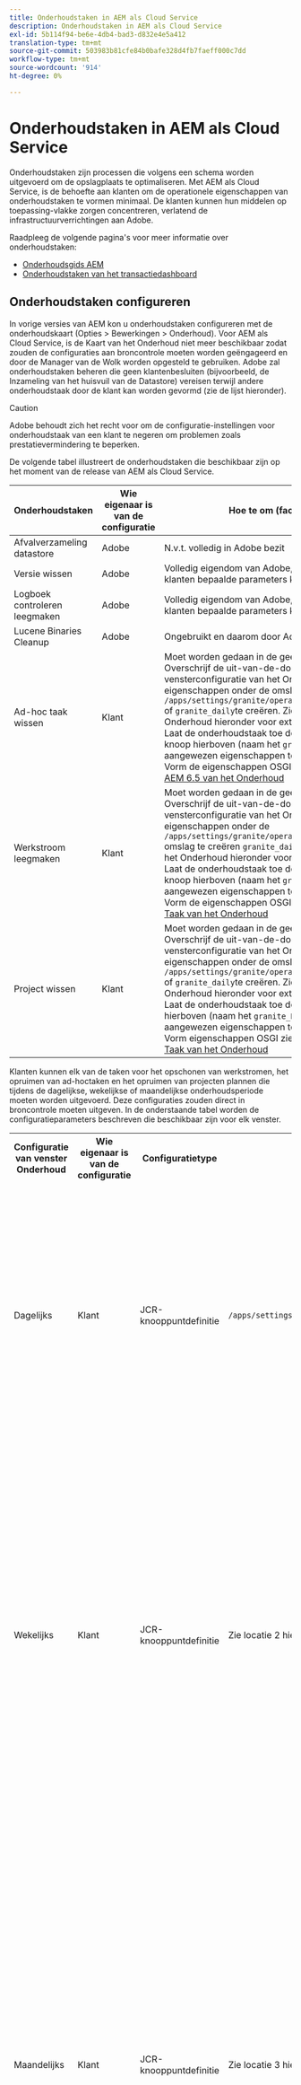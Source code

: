 ```yaml
---
title: Onderhoudstaken in AEM als Cloud Service
description: Onderhoudstaken in AEM als Cloud Service
exl-id: 5b114f94-be6e-4db4-bad3-d832e4e5a412
translation-type: tm+mt
source-git-commit: 503983b81cfe84b0bafe328d4fb7faeff000c7dd
workflow-type: tm+mt
source-wordcount: '914'
ht-degree: 0%

---
```


# Onderhoudstaken in AEM als Cloud Service

Onderhoudstaken zijn processen die volgens een schema worden uitgevoerd om de opslagplaats te optimaliseren. Met AEM als Cloud Service, is de behoefte aan klanten om de operationele eigenschappen van onderhoudstaken te vormen minimaal. De klanten kunnen hun middelen op toepassing-vlakke zorgen concentreren, verlatend de infrastructuurverrichtingen aan Adobe.

Raadpleeg de volgende pagina&#39;s voor meer informatie over onderhoudstaken:

* [Onderhoudsgids AEM](https://helpx.adobe.com/experience-manager/kb/AEM6-Maintenance-Guide.html)
* [Onderhoudstaken van het transactiedashboard](https://helpx.adobe.com/experience-manager/6-5/sites/administering/using/operations-dashboard.html#AutomatedMaintenanceTasks)

## Onderhoudstaken configureren

In vorige versies van AEM kon u onderhoudstaken configureren met de onderhoudskaart (Opties > Bewerkingen > Onderhoud). Voor AEM als Cloud Service, is de Kaart van het Onderhoud niet meer beschikbaar zodat zouden de configuraties aan broncontrole moeten worden geëngageerd en door de Manager van de Wolk worden opgesteld te gebruiken. Adobe zal onderhoudstaken beheren die geen klantenbesluiten (bijvoorbeeld, de Inzameling van het huisvuil van de Datastore) vereisen terwijl andere onderhoudstaak door de klant kan worden gevormd (zie de lijst hieronder).

>[!CAUTION]
>
>Adobe behoudt zich het recht voor om de configuratie-instellingen voor onderhoudstaak van een klant te negeren om problemen zoals prestatievermindering te beperken.

De volgende tabel illustreert de onderhoudstaken die beschikbaar zijn op het moment van de release van AEM als Cloud Service.

| Onderhoudstaken | Wie eigenaar is van de configuratie | Hoe te om (facultatief) te vormen |
|---|---|---|
| Afvalverzameling datastore | Adobe | N.v.t. volledig in Adobe bezit |
| Versie wissen | Adobe | Volledig eigendom van Adobe, maar in de toekomst zullen klanten bepaalde parameters kunnen configureren. |
| Logboek controleren leegmaken | Adobe | Volledig eigendom van Adobe, maar in de toekomst zullen klanten bepaalde parameters kunnen configureren. |
| Lucene Binaries Cleanup | Adobe | Ongebruikt en daarom door Adobe uitgeschakeld. |
| Ad-hoc taak wissen | Klant | Moet worden gedaan in de geest. <br> Overschrijf de uit-van-de-doos knoop van de het vensterconfiguratie van het Onderhoud onder  `/libs` door eigenschappen onder de omslag  `/apps/settings/granite/operations/maintenance/granite_weekly` of  `granite_daily`te creëren. Zie de lijst van het Venster van het Onderhoud hieronder voor extra configuratiedetails. <br> Laat de onderhoudstaak toe door een andere knoop onder de knoop hierboven (naam het  `granite_TaskPurgeTask`) met de aangewezen eigenschappen toe te voegen. <br> Vorm de eigenschappen OSGI zie de documentatie van de Taak  [AEM 6.5 van het Onderhoud](https://helpx.adobe.com/experience-manager/kb/AEM6-Maintenance-Guide.html) |
| Werkstroom leegmaken | Klant | Moet worden gedaan in de geest. <br> Overschrijf de uit-van-de-doos knoop van de het vensterconfiguratie van het Onderhoud onder  `/libs` door eigenschappen onder de `/apps/settings/granite/operations/maintenance/granite_weekly` omslag te creëren  `granite_daily`. Zie de lijst van het Venster van het Onderhoud hieronder voor extra configuratiedetails. <br> Laat de onderhoudstaak toe door een andere knoop onder de knoop hierboven (naam het  `granite_WorkflowPurgeTask`) met de aangewezen eigenschappen toe te voegen. <br> Vorm de eigenschappen OSGI zie  [AEM 6.5 documentatie van de Taak van het Onderhoud](https://helpx.adobe.com/experience-manager/kb/AEM6-Maintenance-Guide.html) |
| Project wissen | Klant | Moet worden gedaan in de geest. <br> Overschrijf de uit-van-de-doos knoop van de het vensterconfiguratie van het Onderhoud onder  `/libs` door eigenschappen onder de omslag  `/apps/settings/granite/operations/maintenance/granite_weekly` of  `granite_daily`te creëren. Zie de lijst van het Venster van het Onderhoud hieronder voor extra configuratiedetails. <br> Laat de onderhoudstaak toe door een knoop onder de knoop hierboven (naam het  `granite_ProjectPurgeTask`) met de aangewezen eigenschappen toe te voegen. <br> Vorm eigenschappen OSGI zie  [AEM 6.5 documentatie van de Taak van het Onderhoud](https://helpx.adobe.com/experience-manager/kb/AEM6-Maintenance-Guide.html) |

Klanten kunnen elk van de taken voor het opschonen van werkstromen, het opruimen van ad-hoctaken en het opruimen van projecten plannen die tijdens de dagelijkse, wekelijkse of maandelijkse onderhoudsperiode moeten worden uitgevoerd. Deze configuraties zouden direct in broncontrole moeten uitgeven. In de onderstaande tabel worden de configuratieparameters beschreven die beschikbaar zijn voor elk venster.

<table>
 <tbody>
  <tr>
    <th>Configuratie van venster Onderhoud</th>
    <th>Wie eigenaar is van de configuratie</th>
    <th>Configuratietype</th>
    <th>Locatie</th>
    <th>Voorbeeld</th>
    <th>Parameters</th>
  </tr>
  <tr>
    <td>Dagelijks</td>
    <td>Klant</td>
    <td>JCR-knooppuntdefinitie</td>
    <td> <code>/apps/settings/granite/operations/maintenance/granite_daily</code></td>
    <td>Zie voorbeeld 1 hieronder</td>
  <td><p><code>windowSchedule= daily</code></p> (deze waarde mag niet worden gewijzigd)
  <p><code>windowStartTime= HH:MM</code> gebruiken als 24-uurs klok. Bepaalt wanneer de Taken van het Onderhoud verbonden aan het Dagelijkse Venster van het Onderhoud zouden moeten beginnen uitvoerend.</p>
  <p><code>windowEndTime= HH:MM</code> gebruiken als 24-uurs klok. Bepaalt wanneer de Taken van het Onderhoud verbonden aan het Dagelijkse Venster van het Onderhoud zouden moeten ophouden uitvoerend als zij nog niet hebben voltooid.</p>
  </td> 
  </tr>
  <tr>
    <td>Wekelijks</td>
    <td>Klant</td>
    <td>JCR-knooppuntdefinitie</td>
    <td>Zie locatie 2 hieronder</td>
    <td>Zie voorbeeld 2 hieronder</td>
    <td>
    <strong>windowSchedule= wekelijks</strong>  (deze waarde moet niet worden gewijzigd) 
    <strong>windowStartTime= HH:</strong> Muse als 24-uurs klok. Bepaalt wanneer de Taken van het Onderhoud verbonden aan het wekelijkse Venster van het Onderhoud zouden moeten beginnen uitvoerend.
    <strong>windowEndTime= HH:</strong> gebruiken als 24-uurs klok. Bepaalt wanneer de Taken van het Onderhoud verbonden aan het Wekelijkse Venster van het Onderhoud zouden moeten ophouden uitvoerend als zij nog niet hebben voltooid.
    <strong>windowScheduleWeekdays= Array van 2 waarden van 1-7 (bijvoorbeeld [5,5])</strong> De eerste waarde van de array is de startdag waarop de taak is gepland en de tweede waarde is de einddag waarop de taak wordt gestopt. De exacte tijd van het begin en het einde wordt bepaald door respectievelijk windowStartTime en windowEndTime.
    </td> 
  </tr>
  <tr>
    <td>Maandelijks</td>
    <td>Klant</td>
    <td>JCR-knooppuntdefinitie</td>
    <td>Zie locatie 3 hieronder</td>
    <td>Zie codevoorbeeld 3 hieronder</td>
    <td>
    <strong>windowSchedule= daily</strong>  (deze waarde moet niet worden gewijzigd) 
    <strong>windowStartTime= HH:</strong> MMusing as 24 hour. Definieert wanneer de onderhoudstaken die aan het Maandelijkse Onderhoudsvenster zijn gekoppeld, moeten worden uitgevoerd.
    <strong>windowEndTime= HH:</strong> gebruiken als 24-uurs klok. Definieert wanneer de onderhoudstaken die zijn gekoppeld aan het venster Maandelijks onderhoud niet meer worden uitgevoerd als deze nog niet zijn voltooid.
    <strong>windowScheduleWeekdays = Array van 2 waarden van 1-7 (bijvoorbeeld [5,5])</strong> De eerste waarde van de array is de startdag waarop de taak is gepland en de tweede waarde is de einddag waarop de taak wordt gestopt. De exacte tijd van het begin en het einde wordt bepaald door respectievelijk windowStartTime en windowEndTime.
    <strong>windowFirstLastStartDay= 0/1</strong> 0 aan programma op de eerste week van de maand of 1 aan programma op de laatste week van de maand. Het ontbreken van een waarde zou banen effectief plannen elke dag zoals die door windowScheduleWeekdays elke maand wordt geregeld.
    </td> 
    </tr>
    </tbody>
</table>

Locaties:

1. /apps/settings/granite/operations/onderhoud/granite_day
2. /apps/settings/granite/operations/onderhoud/granite_week
3. /apps/settings/granite/operations/onderhoud/granite_month

Codevoorbeelden:

Codevoorbeeld 1

```xml
<?xml version="1.0" encoding="UTF-8"?>
<jcr:root xmlns:sling="http://sling.apache.org/jcr/sling/1.0" 
  xmlns:jcr="http://www.jcp.org/jcr/1.0" 
  jcr:primaryType="sling:Folder"
  sling:configCollectionInherit="true"
  sling:configPropertyInherit="true"
  windowSchedule="daily"
  windowStartTime="03:00"
  windowEndTime="05:00"
 />
```

Codevoorbeeld 2

```xml
<?xml version="1.0" encoding="UTF-8"?>
<jcr:root xmlns:sling="http://sling.apache.org/jcr/sling/1.0" 
   xmlns:jcr="http://www.jcp.org/jcr/1.0"
   jcr:primaryType="sling:Folder"
   sling:configCollectionInherit="true"
   sling:configPropertyInherit="true"
   windowEndTime="15:30"
   windowSchedule="weekly"
   windowScheduleWeekdays="[5,5]"
   windowStartTime="14:30"/>
```

Codevoorbeeld 3

```xml
<?xml version="1.0" encoding="UTF-8"?>
<jcr:root xmlns:sling="http://sling.apache.org/jcr/sling/1.0" 
   xmlns:jcr="http://www.jcp.org/jcr/1.0"
   jcr:primaryType="sling:Folder"
   sling:configCollectionInherit="true"
   sling:configPropertyInherit="true"
   windowEndTime="15:30"
   windowSchedule="monthly"
   windowFirstLastStartDay=0
   windowScheduleWeekdays="[5,5]"
   windowStartTime="14:30"/>
```
